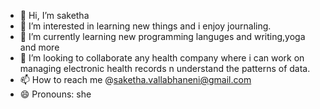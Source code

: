 - 👋 Hi, I’m saketha 
- 👀 I’m interested in learning new things and i enjoy journaling.
- 🌱 I’m currently learning new programming languges and writing,yoga and more
- 💞️ I’m looking to collaborate any health company where i can work on managing electronic health records n understand the patterns of data.
- 📫 How to reach me @saketha.vallabhaneni@gmail.com
- 😄 Pronouns: she
